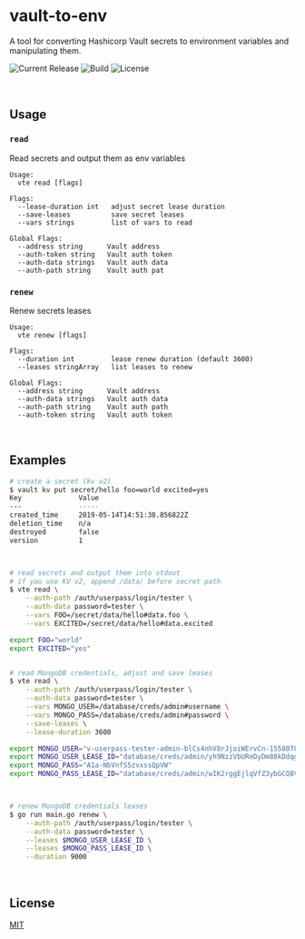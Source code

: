 # vault-to-env
A tool for converting Hashicorp Vault secrets to environment variables and manipulating them.

![Current Release](https://img.shields.io/github/release/stackdumper/vault-to-env.svg)
![Build](https://img.shields.io/docker/cloud/build/stackdumper/vault-to-env.svg)
![License](https://img.shields.io/github/license/stackdumper/vault-to-env.svg)

<br />

## Usage

### `read`
Read secrets and output them as env variables

```
Usage:
  vte read [flags]

Flags:
  --lease-duration int   adjust secret lease duration
  --save-leases          save secret leases
  --vars strings         list of vars to read

Global Flags:
  --address string      Vault address
  --auth-token string   Vault auth token
  --auth-data strings   Vault auth data
  --auth-path string    Vault auth pat
```

### `renew`
Renew secrets leases

```
Usage:
  vte renew [flags]

Flags:
  --duration int         lease renew duration (default 3600)
  --leases stringArray   list leases to renew

Global Flags:
  --address string      Vault address
  --auth-data strings   Vault auth data
  --auth-path string    Vault auth path
  --auth-token string   Vault auth token
```

<br />

## Examples

```bash
# create a secret (kv v2)
$ vault kv put secret/hello foo=world excited=yes
Key              Value
---              -----
created_time     2019-05-14T14:51:38.856822Z
deletion_time    n/a
destroyed        false
version          1



# read secrets and output them into stdout
# if you use KV v2, append /data/ before secret path
$ vte read \
    --auth-path /auth/userpass/login/tester \
    --auth-data password=tester \
    --vars FOO=/secret/data/hello#data.foo \
    --vars EXCITED=/secret/data/hello#data.excited

export FOO="world"
export EXCITED="yes"


# read MongoDB credentials, adjust and save leases
$ vte read \
    --auth-path /auth/userpass/login/tester \
    --auth-data password=tester \
    --vars MONGO_USER=/database/creds/admin#username \
    --vars MONGO_PASS=/database/creds/admin#password \
    --save-leases \
    --lease-duration 3600

export MONGO_USER="v-userpass-tester-admin-blCs4nhV8rJjoiWErvCn-1558078240"
export MONGO_USER_LEASE_ID="database/creds/admin/yh9NzzVbUReDyDm80kDdqgGw"
export MONGO_PASS="A1a-NbVnfS5zvxssQpVW"
export MONGO_PASS_LEASE_ID="database/creds/admin/wIK2rggEjlqVfZ3ybGCQ8Vvz"



# renew MongoDB credentials leases
$ go run main.go renew \
    --auth-path /auth/userpass/login/tester \
    --auth-data password=tester \
    --leases $MONGO_USER_LEASE_ID \
    --leases $MONGO_PASS_LEASE_ID \
    --duration 9000
```

<br />

## License
[MIT](./license)
